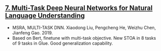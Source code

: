 [7. Multi-Task Deep Neural Networks for Natural Language Understanding](https://arxiv.org/pdf/1901.11504.pdf)
------
- MSRA, MULTI-TASK DNN. Xiaodong Liu, Pengcheng He, Weizhu Chen, Jianfeng Gao. 2019.
- Based on Bert, finetune with multi-task objective. New STOA in 8 tasks of 9 tasks in Glue. Good generalization capability.


